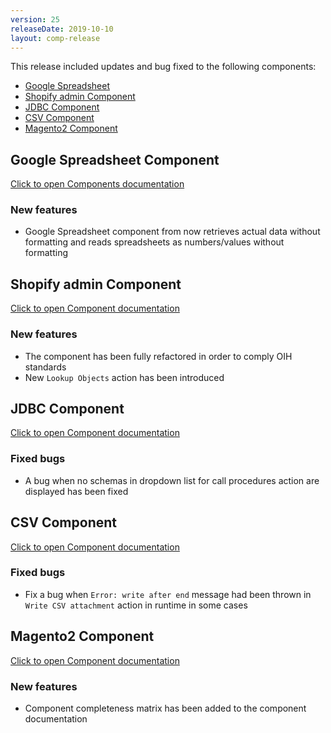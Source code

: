 ```yaml
---
version: 25
releaseDate: 2019-10-10
layout: comp-release
---
```


This release included updates and bug fixed to the following components:

*   [Google Spreadsheet](#google-spreadsheet-component)
*   [Shopify admin Component](#shopify-admin-component)
*   [JDBC Component](#jdbc-component)
*   [CSV Component](#csv-component)
*   [Magento2 Component](#magento2-component)

## Google Spreadsheet Component
[Click to open Components documentation](/components/gspreadsheet/)

### New features
* Google Spreadsheet component from now retrieves actual data without formatting and reads spreadsheets as numbers/values without formatting

## Shopify admin Component
[Click to open Component documentation](/components/shopify-admin/)

### New features
* The component has been fully refactored in order to comply OIH standards
* New `Lookup Objects` action has been introduced

## JDBC Component
[Click to open Component documentation](/components/jdbc/)

### Fixed bugs
* A bug when no schemas in dropdown list for call procedures action are displayed has been fixed

## CSV Component
[Click to open Component documentation](/components/csv-component/)

### Fixed bugs
* Fix a bug when `Error: write after end` message had been thrown in `Write CSV attachment` action in runtime in some cases  

## Magento2 Component
[Click to open Component documentation](/components/magento2/)

### New features
* Component completeness matrix has been added to the component documentation
